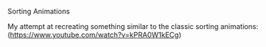 Sorting Animations

My attempt at recreating something similar to the classic sorting animations: (https://www.youtube.com/watch?v=kPRA0W1kECg)

